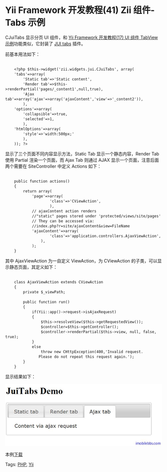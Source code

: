 # Yii Framework 开发教程(41) Zii 组件-Tabs 示例

CJuiTabs 显示分页 UI 组件，和 [Yii Framework 开发教程(17) UI 组件 TabView 示例](http://www.imobilebbs.com/wordpress/archives/3990)功能类似，它封装了 [JUI tabs](http://jqueryui.com/demos/tabs/) 插件。

前基本用法如下：

```

    <?php $this->widget('zii.widgets.jui.CJuiTabs', array(
    'tabs'=>array(
    	'Static tab'=>'Static content',
    	'Render tab'=>$this->renderPartial('pages/_content1',null,true),
    	'Ajax tab'=>array('ajax'=>array('ajaxContent','view'=>'_content2')),
    	),
    'options'=>array(
    	'collapsible'=>true,
    	'selected'=>1,
    	),
    'htmlOptions'=>array(
    	'style'=>'width:500px;'
    	),
    )); ?>

```

显示了三个页面不同内容显示方法，Static Tab 显示一个静态内容，Render Tab 使用 Partial 渲染一个页面，而 Ajax Tab 则通过 AJAX 显示一个页面，注意后面两个需要在 SiteController 中定义 Actions 如下：

```

    public function actions()
    {
    	return array(
    		'page'=>array(
    				'class'=>'CViewAction',
    				),
    		// ajaxContent action renders
    		//"static" pages stored under 'protected/views/site/pages'
    		// They can be accessed via:
    		//index.php?r=site/ajaxContent&view=FileName
    		'ajaxContent'=>array(
    				'class'=>'application.controllers.AjaxViewAction',
    			),
    		);
    }

```

其中 AjaxViewAction 为一自定义 ViewAction，为 CViewAction 的子类，可以显示静态页面，其定义如下：

```

    class AjaxViewAction extends CViewAction
    {
    	private $_viewPath;
    
    	public function run()
    	{
    		if(Yii::app()->request->isAjaxRequest)
    		{
    			$this->resolveView($this->getRequestedView());
    			$controller=$this->getController();
    			$controller->renderPartial($this->view, null, false, true);
    		}
    		else
    			throw new CHttpException(400,'Invalid request.
    		   Please do not repeat this request again.');
    	}
    }

```

显示结果如下：

![picture41.1](images/41.1.jpg)

本例[下载](http://www.imobilebbs.com/download/yii/JuiTabsDemo.zip)

Tags: [PHP](http://www.imobilebbs.com/wordpress/archives/tag/php), [Yii](http://www.imobilebbs.com/wordpress/archives/tag/yii)
